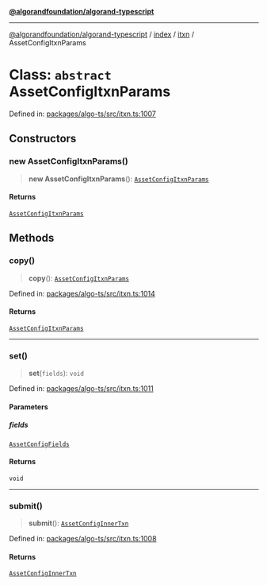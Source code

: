 [**@algorandfoundation/algorand-typescript**](../../../../README.md)

***

[@algorandfoundation/algorand-typescript](../../../../README.md) / [index](../../../README.md) / [itxn](../README.md) / AssetConfigItxnParams

# Class: `abstract` AssetConfigItxnParams

Defined in: [packages/algo-ts/src/itxn.ts:1007](https://github.com/algorandfoundation/puya-ts/blob/main/packages/algo-ts/src/itxn.ts#L1007)

## Constructors

### new AssetConfigItxnParams()

> **new AssetConfigItxnParams**(): [`AssetConfigItxnParams`](AssetConfigItxnParams.md)

#### Returns

[`AssetConfigItxnParams`](AssetConfigItxnParams.md)

## Methods

### copy()

> **copy**(): [`AssetConfigItxnParams`](AssetConfigItxnParams.md)

Defined in: [packages/algo-ts/src/itxn.ts:1014](https://github.com/algorandfoundation/puya-ts/blob/main/packages/algo-ts/src/itxn.ts#L1014)

#### Returns

[`AssetConfigItxnParams`](AssetConfigItxnParams.md)

***

### set()

> **set**(`fields`): `void`

Defined in: [packages/algo-ts/src/itxn.ts:1011](https://github.com/algorandfoundation/puya-ts/blob/main/packages/algo-ts/src/itxn.ts#L1011)

#### Parameters

##### fields

[`AssetConfigFields`](../interfaces/AssetConfigFields.md)

#### Returns

`void`

***

### submit()

> **submit**(): [`AssetConfigInnerTxn`](../interfaces/AssetConfigInnerTxn.md)

Defined in: [packages/algo-ts/src/itxn.ts:1008](https://github.com/algorandfoundation/puya-ts/blob/main/packages/algo-ts/src/itxn.ts#L1008)

#### Returns

[`AssetConfigInnerTxn`](../interfaces/AssetConfigInnerTxn.md)
